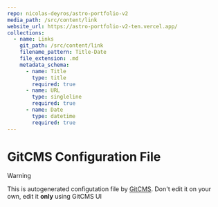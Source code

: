 ```yaml
---
repo: nicolas-deyros/astro-portfolio-v2
media_path: /src/content/link
website_url: https://astro-portfolio-v2-ten.vercel.app/
collections:
  - name: Links
    git_path: /src/content/link
    filename_pattern: Title-Date
    file_extension: .md
    metadata_schema:
      - name: Title
        type: title
        required: true
      - name: URL
        type: singleline
        required: true
      - name: Date
        type: datetime
        required: true
---
```

# GitCMS Configuration File
> [!WARNING]
> This is autogenerated configutation file by [GitCMS](https://gitcms.blog). Don't edit it on your own, edit it **only** using GitCMS UI
